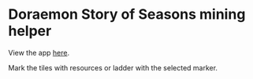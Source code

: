 # Doraemon Story of Seasons mining helper

View the app [here](https://archeklein.github.io/dsos-mining-helper/).

Mark the tiles with resources or ladder with the selected marker.